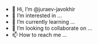 - 👋 Hi, I’m @juraev-javokhir
- 👀 I’m interested in ...
- 🌱 I’m currently learning ...
- 💞️ I’m looking to collaborate on ...
- 📫 How to reach me ...

<!---
juraev-javokhir/juraev-javokhir is a ✨ special ✨ repository because its `README.md` (this file) appears on your GitHub profile.
You can click the Preview link to take a look at your changes.
--->
